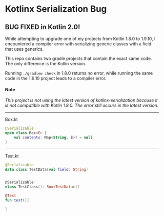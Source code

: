 # Kotlinx Serialization Bug

## BUG FIXED in Kotlin 2.0!

While attempting to upgrade one of my projects from Kotlin 1.8.0 to 1.9.10, I encountered a compiler error with serializing generic classes with a field that uses generics.

This repo contains two gradle projects that contain the exact same code. The only difference is the Kotlin version.

Running `./gradlew check` in 1.8.0 returns no error, while running the same code in the 1.9.10 project leads to a compiler error.


#### Note
*This project is not using the latest version of kotlinx-serialization because it is not compatible with Kotlin 1.8.0. The error still occurs in the latest version.*

---
Box.kt
```kotlin
@Serializable
open class Box<E> {
    val contents: Map<String, E>? = null
}
```
---
Test.kt
```kotlin
@Serializable
data class TestData(val field: String)


@Serializable
class TestClass(): Box<TestData>()

@Test
fun test(){

}
```